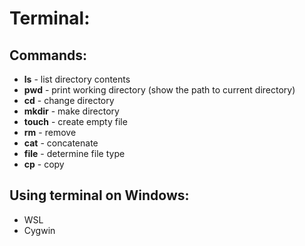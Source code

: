 # Terminal:

## Commands:

- **ls** - list directory contents
- **pwd** - print working directory (show the path to current directory)
- **cd** - change directory
- **mkdir** - make directory
- **touch** - create empty file
- **rm** - remove
- **cat** - concatenate
- **file** - determine file type
- **cp** - copy

## Using terminal on Windows:

- WSL
- Cygwin
